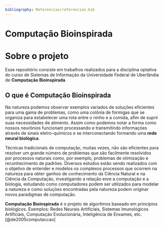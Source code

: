 ```yaml
---
bibliography: Referencias/referencias.bib
---
```

# Computação Bioinspirada

# Sobre o projeto

Esse repositório consiste em trabalhos realizados para a disciplina optativa do curso de Sistemas de Informação da Universidade Federal de Uberlândia de **Computação Bioinspirada**.

## O que é Computação Bioinspirada

Na natureza podemos observar exemplos variados de soluções eficientes para uma gama de problemas, como uma colônia de formigas que se organiza para estabelecer uma rota entre o ninho e a comida, afim de suprir suas necessidades de alimento. Assim como podemos notar a forma como nossos neurônios funcionam processando e transmitindo informações através de sinais eletro-químicos e se interconectando formando uma **rede neural biológica**.

Técnicas tradicionais de computação, muitas vezes, não são eficientes para resolver um grande número de problemas que são facilmente resolvidos por processos naturais como, por exemplo, problemas de otimização e reconhecimento de padrões. Diversos estudos estão sendo realizados com o objetivo de entender e modelos os complexos processos que ocorrem na natureza para obter ganhos de conhecimento da Ciência Natural e na Ciência da Computação, investigando a relação enre a computação e a biologia, estudando como computadores podem ser utilizados para modelar a natureza e como soluções encontradas pela natureza podem
originar novos paradigmas de computação.

**Computação Bioinspirada** é o projeto de algoritmos baseado em princípios biológicos.
Exemplos: Redes Neurais Artificiais, Sistemas Imunológicos Artificiais, Computação Evolucionária, Inteligência de Enxames, etc. [@de2005computaccao]
